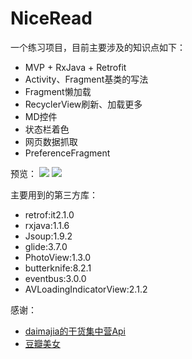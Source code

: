 # NiceRead

一个练习项目，目前主要涉及的知识点如下：
* MVP + RxJava + Retrofit
* Activity、Fragment基类的写法
* Fragment懒加载
* RecyclerView刷新、加载更多
* MD控件
* 状态栏着色
* 网页数据抓取
* PreferenceFragment

预览：
![](https://github.com/Othershe/NiceRead/1.gif)  ![](https://github.com/Othershe/NiceRead/2.gif)

主要用到的第三方库：
* retrof:it2.1.0
* rxjava:1.1.6
* Jsoup:1.9.2
* glide:3.7.0
* PhotoView:1.3.0
* butterknife:8.2.1
* eventbus:3.0.0
* AVLoadingIndicatorView:2.1.2

感谢：
* [daimajia的干货集中营Api](http://gank.io/)
* [豆瓣美女](http://www.dbmeinv.com/dbgroup)
